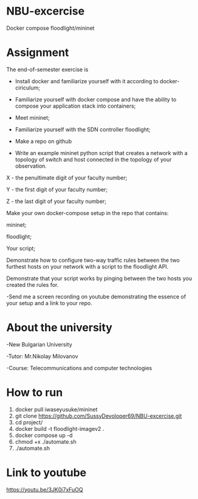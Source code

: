 # NBU-excercise
Docker compose floodlight/mininet
# Assignment
The end-of-semester exercise is
- Install docker and familiarize yourself with it according to docker-ciriculum;
- Familiarize yourself with docker compose and have the ability to compose your application stack into containers;

- Meet mininet;

- Familiarize yourself with the SDN controller floodlight;

- Make a repo on github

- Write an example mininet python script that creates a network with a topology of <XYZ> switch and <YX> host connected in the topology of your observation.

X - the penultimate digit of your faculty number;

Y - the first digit of your faculty number;

Z - the last digit of your faculty number;

 Make your own docker-compose setup in the repo that contains:

 mininet;
 
 floodlight;
 
 Your script;

Demonstrate how to configure two-way traffic rules between the two furthest hosts on your network with a script to the floodlight API.

Demonstrate that your script works by pinging between the two hosts you created the rules for.

-Send me a screen recording on youtube demonstrating the essence of your setup and a link to your repo.
# About the university
-New Bulgarian University

-Tutor: Mr.Nikolay Milovanov

-Course: Telecommunications and computer technologies

# How to run 
1. docker pull iwaseyusuke/mininet
2. git clone https://github.com/SussyDevoloper69/NBU-excercise.git
3. cd project/
4. docker build -t floodlight-imagev2 .
5. docker compose up -d
6. chmod +x ./automate.sh
7. ./automate.sh
# Link to youtube
https://youtu.be/3JK0j7xFuOQ
